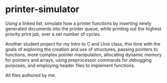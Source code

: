 # printer-simulator
Using a linked list, simulate how a printer functions by inserting newly generated documents into the printer queue, while printing out the highest priority print job, over a set number of cycles.

Another student project for my Intro to C and Unix class, this time with the goals of exploring the creation and use of structures, passing pointers to functions, more complex pointer manipulation,  allocating dynamic memory for pointers and arrays, using preprocessor commands for debugging purposes, and employing header files to implement functions.

All files authored by me.
